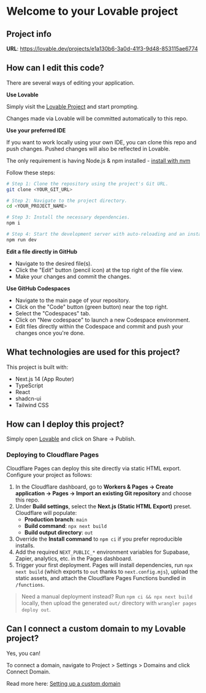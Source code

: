 # Welcome to your Lovable project

## Project info

**URL**: https://lovable.dev/projects/e1a130b6-3a0d-41f3-9d48-853115ae6774

## How can I edit this code?

There are several ways of editing your application.

**Use Lovable**

Simply visit the [Lovable Project](https://lovable.dev/projects/e1a130b6-3a0d-41f3-9d48-853115ae6774) and start prompting.

Changes made via Lovable will be committed automatically to this repo.

**Use your preferred IDE**

If you want to work locally using your own IDE, you can clone this repo and push changes. Pushed changes will also be reflected in Lovable.

The only requirement is having Node.js & npm installed - [install with nvm](https://github.com/nvm-sh/nvm#installing-and-updating)

Follow these steps:

```sh
# Step 1: Clone the repository using the project's Git URL.
git clone <YOUR_GIT_URL>

# Step 2: Navigate to the project directory.
cd <YOUR_PROJECT_NAME>

# Step 3: Install the necessary dependencies.
npm i

# Step 4: Start the development server with auto-reloading and an instant preview.
npm run dev
```

**Edit a file directly in GitHub**

- Navigate to the desired file(s).
- Click the "Edit" button (pencil icon) at the top right of the file view.
- Make your changes and commit the changes.

**Use GitHub Codespaces**

- Navigate to the main page of your repository.
- Click on the "Code" button (green button) near the top right.
- Select the "Codespaces" tab.
- Click on "New codespace" to launch a new Codespace environment.
- Edit files directly within the Codespace and commit and push your changes once you're done.

## What technologies are used for this project?

This project is built with:

- Next.js 14 (App Router)
- TypeScript
- React
- shadcn-ui
- Tailwind CSS

## How can I deploy this project?

Simply open [Lovable](https://lovable.dev/projects/e1a130b6-3a0d-41f3-9d48-853115ae6774) and click on Share -> Publish.

### Deploying to Cloudflare Pages

Cloudflare Pages can deploy this site directly via static HTML export. Configure your project as follows:

1. In the Cloudflare dashboard, go to **Workers & Pages → Create application → Pages → Import an existing Git repository** and choose this repo.
2. Under **Build settings**, select the **Next.js (Static HTML Export)** preset. Cloudflare will populate:
   - **Production branch**: `main`
   - **Build command**: `npx next build`
   - **Build output directory**: `out`
3. Override the **Install command** to `npm ci` if you prefer reproducible installs.
4. Add the required `NEXT_PUBLIC_*` environment variables for Supabase, Zapier, analytics, etc. in the Pages dashboard.
5. Trigger your first deployment. Pages will install dependencies, run `npx next build` (which exports to `out` thanks to `next.config.mjs`), upload the static assets, and attach the Cloudflare Pages Functions bundled in `/functions`.

> Need a manual deployment instead? Run `npm ci && npx next build` locally, then upload the generated `out/` directory with `wrangler pages deploy out`.

## Can I connect a custom domain to my Lovable project?

Yes, you can!

To connect a domain, navigate to Project > Settings > Domains and click Connect Domain.

Read more here: [Setting up a custom domain](https://docs.lovable.dev/features/custom-domain#custom-domain)
